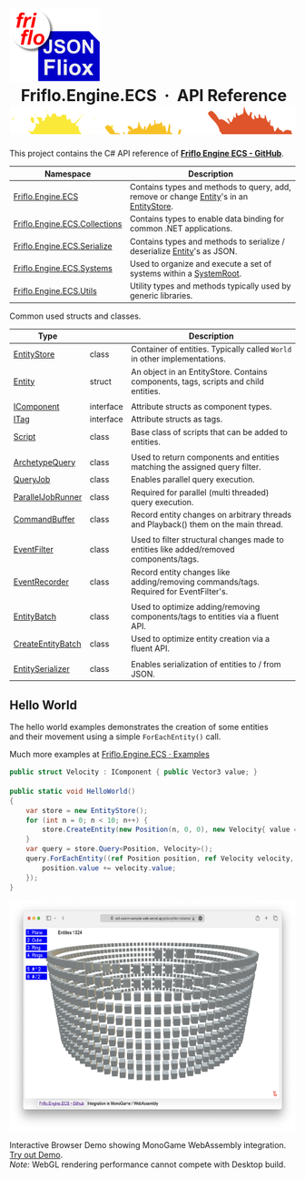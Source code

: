 # ![logo](docs/images/Json-Fliox.svg)   **Friflo.Engine.ECS  ·  API Reference**![SPLASH](docs/images/paint-splatter.svg)


This project contains the C# API reference of [**Friflo Engine ECS - GitHub**](https://github.com/friflo/Friflo.Json.Fliox/blob/main/Engine/README.md).    

| Namespace                                                             | Description                                                                                                                   |
| --------------------------------------------------------------------- | ----------------------------------------------------------------------------------------------------------------------------- |
| [Friflo.Engine.ECS](api/Friflo.Engine.ECS.md)                         | Contains types and methods to query, add, remove or change [Entity](api/Entity.md)'s in an [EntityStore](api/EntityStore.md). |
| [Friflo.Engine.ECS.Collections](api/Friflo.Engine.ECS.Collections.md) | Contains types to enable data binding for common .NET applications.                                                           |
| [Friflo.Engine.ECS.Serialize](api/Friflo.Engine.ECS.Serialize.md)     | Contains types and methods to serialize / deserialize [Entity](api/Entity.md)'s as JSON.                                      |
| [Friflo.Engine.ECS.Systems](api/Friflo.Engine.ECS.Systems.md)         | Used to organize and execute a set of systems within a [SystemRoot](api/SystemRoot.md).                                       |
| [Friflo.Engine.ECS.Utils](api/Friflo.Engine.ECS.Utils.md)             | Utility types and methods typically used by generic libraries.                                                                |

Common used structs and classes.

| Type                                          |           | Description
| --------------------------------------------- | --------- | -----------------------------
| [EntityStore](api/EntityStore.md)             | class     | Container of entities. Typically called `World` in other implementations.
| [Entity](api/Entity.md)                       | struct    | An object in an EntityStore. Contains components, tags, scripts and child entities.
|                                               |           |
| [IComponent](api/IComponent.md)               | interface | Attribute structs as component types.
| [ITag](api/ITag.md)                           | interface | Attribute structs as tags.
| [Script](api/Script.md)                       | class     | Base class of scripts that can be added to entities.
|                                               |           |
| [ArchetypeQuery](api/ArchetypeQuery.md)       | class     | Used to return components and entities matching the assigned query filter.
| [QueryJob](api/QueryJob.md)                   | class     | Enables parallel query execution.
| [ParallelJobRunner](api/ParallelJobRunner.md) | class     | Required for parallel (multi threaded) query execution.
| [CommandBuffer](api/CommandBuffer.md)         | class     | Record entity changes on arbitrary threads and Playback() them on the main thread.
|                                               |           |
| [EventFilter](api/EventFilter.md)             | class     | Used to filter structural changes made to entities like added/removed components/tags.
| [EventRecorder](api/EventRecorder.md)         | class     | Record entity changes like adding/removing commands/tags. Required for EventFilter's.
|                                               |           |
| [EntityBatch](api/EntityBatch.md)             | class     | Used to optimize adding/removing components/tags to entities via a fluent API.
| [CreateEntityBatch](api/CreateEntityBatch.md) | class     | Used to optimize entity creation via a fluent API.
|                                               |           |
| [EntitySerializer](api/EntitySerializer.md)   | class     | Enables serialization of entities to / from JSON.


## Hello World

The hello world examples demonstrates the creation of some entities  
and their movement using a simple `ForEachEntity()` call.  

Much more examples at [Friflo.Engine.ECS · Examples](https://github.com/friflo/Friflo.Json.Fliox/blob/main/Engine/README.md#examples)

```csharp
public struct Velocity : IComponent { public Vector3 value; }

public static void HelloWorld()
{
    var store = new EntityStore();
    for (int n = 0; n < 10; n++) {
        store.CreateEntity(new Position(n, 0, 0), new Velocity{ value = new Vector3(0, n, 0)});
    }
    var query = store.Query<Position, Velocity>();
    query.ForEachEntity((ref Position position, ref Velocity velocity, Entity entity) => {
        position.value += velocity.value;
    });
}
```

<a href="https://sdl-wasm-sample-web.vercel.app/docs/MonoGame/">
<img src="https://raw.githubusercontent.com/friflo/Friflo.Engine-docs/main/docs/images/MonoGame-wasm.png" width="600" height="405"/>
</a>

Interactive Browser Demo showing MonoGame WebAssembly integration. [Try out Demo](https://sdl-wasm-sample-web.vercel.app/docs/MonoGame/).  
*Note:* WebGL rendering performance cannot compete with Desktop build.